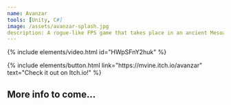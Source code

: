 ```yaml
---
name: Avanzar
tools: [Unity, C#]
image: /assets/avanzar-splash.jpg
description: A rogue-like FPS game that takes place in an ancient Mesoamerican temple. Fight through a number of unique enemies and bosses while finding game-changing weapon modifications and character upgrades.
---
```


{% include elements/video.html id="HWpSFnY2huk" %}

<p class="text-center"> 
    {% include elements/button.html link="https://mvine.itch.io/avanzar" text="Check it out on Itch.io!" %}
</p>

## More info to come...